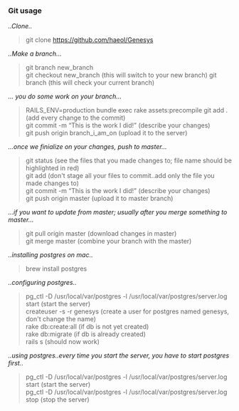 ### Git usage

*..Clone..*
> git clone https://github.com/haeol/Genesys

*..Make a branch…*
> git branch new_branch <br/>
> git checkout new_branch (this will switch to your new branch)
> git branch (this will check your current branch)

*… you do some work on your branch…*
> RAILS_ENV=production bundle exec rake assets:precompile
> git add . (add every change to the commit) <br/>
> git commit -m “This is the work I did!” (describe your changes)<br/>
> git push origin branch_i_am_on (upload it to the server)<br/>

*…once we finialize on your changes, push to master…*
> git status (see the files that you made changes to; file name should be highlighted in red) <br/>
> git add <file name that you made changes to> (don't stage all your files to commit..add only the file you made changes to)</br>
> git commit -m “This is the work I did!” (describe your changes)<br/>
> git push origin master (upload it to master branch)<br/>

*…if you want to update from master; usually after you merge something to master…*
> git pull origin master (download changes in master)<br/>
> git merge master (combine your branch with the master)<br/>

*..installing postgres on mac..*
> brew install postgres

*..configuring postgres..*
> pg_ctl -D /usr/local/var/postgres -l /usr/local/var/postgres/server.log start (start the server) <br/>
> createuser -s -r genesys (create a user for postgres named genesys, don't change the name) <br/>
> rake db:create:all (if db is not yet created) <br/>
> rake db:migrate    (if db is already created) <br/>
> rails s            (should now work) <br/>

*..using postgres..every time you start the server, you have to start postgres first..*
> pg_ctl -D /usr/local/var/postgres -l /usr/local/var/postgres/server.log start (start the server) <br/>
> pg_ctl -D /usr/local/var/postgres -l /usr/local/var/postgres/server.log stop  (stop the server) <br/>
